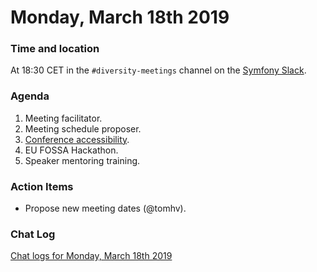 # Monday, March 18th 2019

### Time and location
At 18:30 CET in the `#diversity-meetings` channel on the [Symfony Slack][slack].

### Agenda
1) Meeting facilitator.
1) Meeting schedule proposer. 
1) [Conference accessibility][1].
1) EU FOSSA Hackathon.
1) Speaker mentoring training.

### Action Items
* Propose new meeting dates (@tomhv).

### Chat Log
[Chat logs for Monday, March 18th 2019][log]

[slack]: https://symfony.com/slack
[log]: 2019-03-18-log.html
[1]: https://docs.google.com/document/d/1qu_mUSAlLBMdUHwjmW6JiZi1q5PNLrOqE3ivQqTUDSY/edit#heading=h.ns8arg8wd4rr


